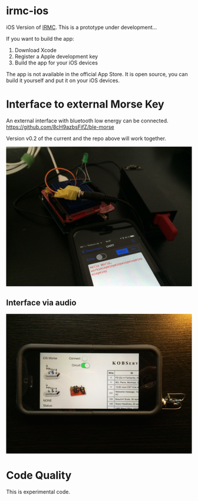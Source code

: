 irmc-ios
========

iOS Version of [IRMC](https://github.com/8cH9azbsFifZ/irmc).
This is a prototype under development... 

If you want to build the app: 
1. Download Xcode
2. Register a Apple development key 
3. Build the app for your iOS devices

The app is not available in the official App Store. It is open source, you can build it yourself and put
it on your iOS devices.

# Interface to external Morse Key
An external interface with bluetooth low energy can be connected.
https://github.com/8cH9azbsFifZ/ble-morse

Version v0.2 of the current and the repo above will work together.

![Experimental Interface](https://raw.githubusercontent.com/8cH9azbsFifZ/ble-morse/master/img/hello_morse.jpg?raw=true "Experimental Interface")

## Interface via audio
![Experimental Interface](/img/ext_interface_audio.jpg?raw=true "Experimental Interface")

# Code Quality
This is experimental code.

